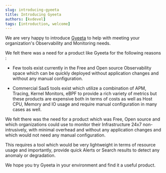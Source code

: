 ```yaml
---
slug: introducing-gyeeta
title: Introducing Gyeeta
authors: [kvdevel]
tags: [introduction, welcome]
---
```


We are very happy to introduce [Gyeeta](https://github.com/gyeeta) 
to help with meeting your organization's Observability and Monitoring needs.

We felt there was a need for a product like Gyeeta for the following reasons :

- Few tools exist currently in the Free and Open source Observability space which can be quickly deployed
  without application changes and without any manual configuration.

- Commercial SaaS tools exist which utilize a combination of APM, Tracing, Kernel Monitors, eBPF
  to provide a rich variety of metrics but these products are expensive both in terms of costs as
  well as Host CPU, Memory and IO usage and require manual configuration in many cases as well.

We felt there was the need for a product which was Free, Open source and which organizations could
use to monitor their Infrastructure 24x7 non-intrusively, with minimal overhead and without any 
application changes and which would not need any manual configuration.

This requires a tool which would be very lightweight in terms of resource usage and importantly,
provide quick Alerts or Search results to detect any anomaly or degradation.

We hope you try Gyeeta in your environment and find it a useful product.


